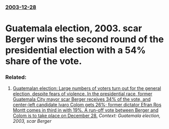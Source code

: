 ### [2003-12-28](/news/2003/12/28/index.md)

# Guatemala election, 2003. scar Berger wins the second round of the presidential election with a 54% share of the vote.




### Related:

1. [ Guatemalan election: Large numbers of voters turn out for the general election, despite fears of violence. In the presidential race, former Guatemala City mayor scar Berger receives 34% of the vote, and center-left candidate lvaro Colom gets 26%; former dictator Efran Ros Montt comes in third in with 19%. A run-off vote between Berger and Colom is to take place on December 28.](/news/2003/11/9/guatemalan-election-large-numbers-of-voters-turn-out-for-the-general-election-despite-fears-of-violence-in-the-presidential-race-former.md) _Context: Guatemala election, 2003, scar Berger_
